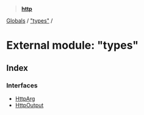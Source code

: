 > **[http](../README.md)**

[Globals](../globals.md) / ["types"](_types_.md) /

# External module: "types"

## Index

### Interfaces

* [HttpArg](../interfaces/_types_.httparg.md)
* [HttpOutput](../interfaces/_types_.httpoutput.md)